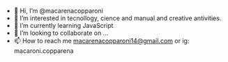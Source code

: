 - 👋 Hi, I’m @macarenacopparoni
- 👀 I’m interested in tecnollogy, cience and manual and creative antivities.
- 🌱 I’m currently learning JavaScript
- 💞️ I’m looking to collaborate on ...
- 📫 How to reach me macarenacopparoni14@gmail.com or ig: macaroni.copparena


